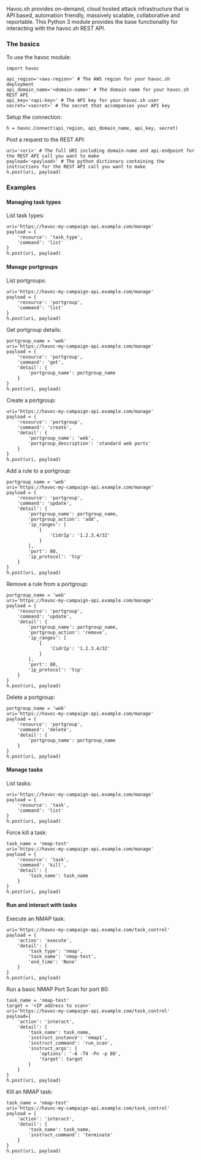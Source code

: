Havoc.sh provides on-demand, cloud hosted attack infrastructure that is API based, automation friendly, massively scalable, collaborative and reportable. This Python 3 module provides the base functionality for interacting with the havoc.sh REST API.

### The basics

To use the havoc module:
 
```
import havoc

api_region='<aws-region>' # The AWS region for your havoc.sh deployment
api_domain_name='<domain-name>' # The domain name for your havoc.sh REST API
api_key='<api-key>' # The API key for your havoc.sh user
secret='<secret>' # The secret that accompanies your API key
```

Setup the connection:

```
h = havoc.Connect(api_region, api_domain_name, api_key, secret)
```

Post a request to the REST API:
```
uri='<uri>' # The full URI including domain-name and api-endpoint for the REST API call you want to make
payload='<payload>' # The python dictionary containing the instructions for the REST API call you want to make
h.post(uri, payload)
```

### Examples

#### Managing task types
List task types:
```
uri='https://havoc-my-campaign-api.example.com/manage'
payload = {
    'resource': 'task_type',
    'command': 'list'
}
h.post(uri, payload)
```

#### Manage portgroups
List portgroups:
```
uri='https://havoc-my-campaign-api.example.com/manage'
payload = {
    'resource': 'portgroup',
    'command': 'list'
}
h.post(uri, payload)
```

Get portgroup details:
```
portgroup_name = 'web'
uri='https://havoc-my-campaign-api.example.com/manage'
payload = {
    'resource': 'portgroup',
    'command': 'get',
    'detail': {
        'portgroup_name': portgroup_name
    }
}
h.post(uri, payload)
```

Create a portgroup:
```
uri='https://havoc-my-campaign-api.example.com/manage'
payload = {
    'resource': 'portgroup',
    'command': 'create',
    'detail': {
        'portgroup_name': 'web',
        'portgroup_description': 'standard web ports'
    }
}
h.post(uri, payload)
```

Add a rule to a portgroup:
```
portgroup_name = 'web'
uri='https://havoc-my-campaign-api.example.com/manage'
payload = {
    'resource': 'portgroup',
    'command': 'update',
    'detail': {
        'portgroup_name': portgroup_name,
        'portgroup_action': 'add',
        'ip_ranges': [
            {
                'CidrIp': '1.2.3.4/32'
            }
        ],
        'port': 80,
        'ip_protocol': 'tcp'
    }
}
h.post(uri, payload)
```

Remove a rule from a portgroup:
```
portgroup_name = 'web'
uri='https://havoc-my-campaign-api.example.com/manage'
payload = {
    'resource': 'portgroup',
    'command': 'update',
    'detail': {
        'portgroup_name': portgroup_name,
        'portgroup_action': 'remove',
        'ip_ranges': [
            {
                'CidrIp': '1.2.3.4/32'
            }
        ],
        'port': 80,
        'ip_protocol': 'tcp'
    }
}
h.post(uri, payload)
```

Delete a portgroup:
```
portgroup_name = 'web'
uri='https://havoc-my-campaign-api.example.com/manage'
payload = {
    'resource': 'portgroup',
    'command': 'delete',
    'detail': {
        'portgroup_name': portgroup_name
    }
}
h.post(uri, payload)
```

#### Manage tasks
List tasks:
```
uri='https://havoc-my-campaign-api.example.com/manage'
payload = {
    'resource': 'task',
    'command': 'list'
}
h.post(uri, payload)
```

Force kill a task:
```
task_name = 'nmap-test'
uri='https://havoc-my-campaign-api.example.com/manage'
payload = {
    'resource': 'task',
    'command': 'kill',
    'detail': {
        'task_name': task_name
    }
}
h.post(uri, payload)
```

#### Run and interact with tasks
Execute an NMAP task:
```
uri='https://havoc-my-campaign-api.example.com/task_control'
payload = {
    'action': 'execute',
    'detail': {
        'task_type': 'nmap',
        'task_name': 'nmap-test',
        'end_time': 'None'
    }
}
h.post(uri, payload)
```

Run a basic NMAP Port Scan for port 80:
```
task_name = 'nmap-test'
target = '<IP address to scan>'
uri='https://havoc-my-campaign-api.example.com/task_control'
payload={
    'action': 'interact',
    'detail': {
        'task_name': task_name,
        'instruct_instance': 'nmap1',
        'instruct_command': 'run_scan',
        'instruct_args': {
            'options': '-A -T4 -Pn -p 80',
            'target': target
        }
    }
}
h.post(uri, payload)
```

Kill an NMAP task:
```
task_name = 'nmap-test'
uri='https://havoc-my-campaign-api.example.com/task_control'
payload = {
    'action': 'interact',
    'detail': {
        'task_name': task_name,
        'instruct_command': 'terminate'
    }
}
h.post(uri, payload)
```
